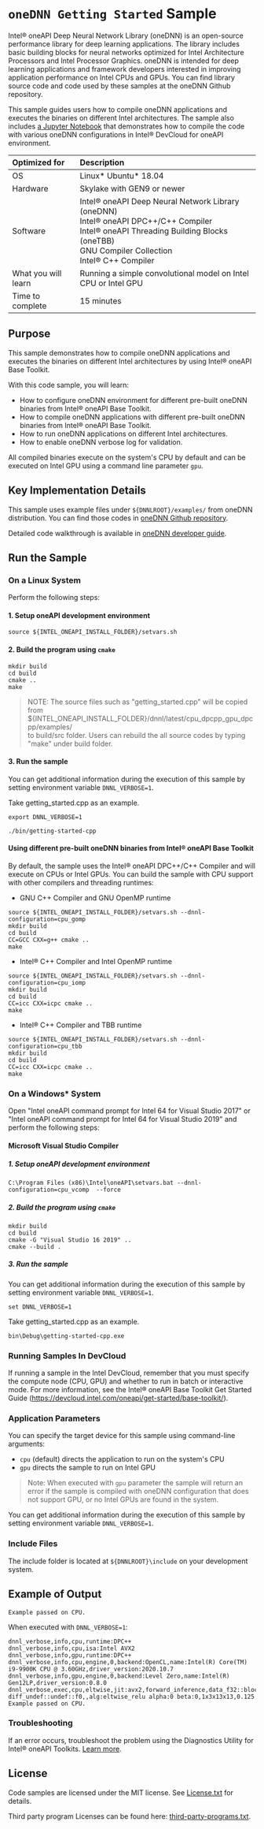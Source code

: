 # `oneDNN Getting Started` Sample

Intel® oneAPI Deep Neural Network Library (oneDNN) is an open-source performance
library for deep learning applications. The library includes basic building
blocks for neural networks optimized for Intel Architecture Processors
and Intel Processor Graphics. oneDNN is intended for deep learning
applications and framework developers interested in improving application
performance on Intel CPUs and GPUs.
You can find library source code and code used by these samples at the oneDNN Github repository.

This sample guides users how to compile oneDNN applications and executes the binaries on different Intel architectures. The sample also includes [a Jupyter Notebook](https://github.com/oneapi-src/oneAPI-samples/blob/master/Libraries/oneDNN/tutorials/tutorial_getting_started.ipynb) that
demonstrates how to compile the code with various oneDNN configurations
in Intel® DevCloud for oneAPI environment.

| Optimized for                      | Description
| :---                               | :---
| OS                                 | Linux* Ubuntu* 18.04
| Hardware                           | Skylake with GEN9 or newer
| Software                           | Intel® oneAPI Deep Neural Network Library (oneDNN) <br> Intel® oneAPI DPC++/C++ Compiler <br> Intel® oneAPI Threading Building Blocks (oneTBB) <br> GNU Compiler Collection <br> Intel® C++ Compiler
| What you will learn                | Running a simple convolutional model on Intel CPU or Intel GPU
| Time to complete                   | 15 minutes

## Purpose

This sample demonstrates how to compile oneDNN applications and executes the binaries on different Intel architectures by using Intel® oneAPI Base Toolkit.

With this code sample, you will learn:
* How to configure oneDNN environment for different pre-built oneDNN binaries from Intel® oneAPI Base Toolkit.
* How to compile oneDNN applications with different pre-built oneDNN binaries from Intel® oneAPI Base Toolkit.
* How to run oneDNN applications on different Intel architectures.
* How to enable oneDNN verbose log for validation.

All compiled binaries execute on the system's CPU by default and can be executed on Intel GPU
using a command line parameter `gpu`.

## Key Implementation Details

This sample uses example files under `${DNNLROOT}/examples/`
from oneDNN distribution. You can find those codes in
[oneDNN Github repository](https://github.com/oneapi-src/oneDNN/blob/dev-v2/examples/).

Detailed code walkthrough is available in [oneDNN developer guide](https://oneapi-src.github.io/oneDNN/v2/dev_guide_examples.html).




## Run the Sample

### On a Linux System

Perform the following steps:
#### 1. Setup oneAPI development environment
```
source ${INTEL_ONEAPI_INSTALL_FOLDER}/setvars.sh
```
#### 2. Build the program using `cmake`
```
mkdir build
cd build
cmake ..
make
```
> NOTE: The source files such as "getting_started.cpp" will be copied from  
> ${INTEL_ONEAPI_INSTALL_FOLDER}/dnnl/latest/cpu_dpcpp_gpu_dpcpp/examples/  
> to build/src folder. Users can rebuild the all source codes by typing  
> "make" under build folder.

#### 3. Run the sample
You can get additional information during the execution of this sample by setting
environment variable `DNNL_VERBOSE=1`.

Take getting_started.cpp as an example.
```
export DNNL_VERBOSE=1
```
```
./bin/getting-started-cpp
```

#### Using different pre-built oneDNN binaries from Intel® oneAPI Base Toolkit 

By default, the sample uses the Intel® oneAPI DPC++/C++ Compiler and will execute on CPUs or
Intel GPUs. You can build the sample with CPU support with other compilers
and threading runtimes:
* GNU C++ Compiler and GNU OpenMP runtime
```
source ${INTEL_ONEAPI_INSTALL_FOLDER}/setvars.sh --dnnl-configuration=cpu_gomp  
mkdir build  
cd build  
CC=GCC CXX=g++ cmake ..  
make  
```
* Intel® C++ Compiler and Intel OpenMP runtime
```
source ${INTEL_ONEAPI_INSTALL_FOLDER}/setvars.sh --dnnl-configuration=cpu_iomp  
mkdir build  
cd build  
CC=icc CXX=icpc cmake ..  
make  
```
* Intel® C++ Compiler and TBB runtime
```
source ${INTEL_ONEAPI_INSTALL_FOLDER}/setvars.sh --dnnl-configuration=cpu_tbb  
mkdir build  
cd build  
CC=icc CXX=icpc cmake ..  
make  
```
### On a Windows* System

Open "Intel oneAPI command prompt for Intel 64 for Visual Studio 2017" or
"Intel oneAPI command prompt for Intel 64 for Visual Studio 2019" and perform the following steps:

#### Microsoft Visual Studio Compiler

##### 1. Setup oneAPI development environment
```
C:\Program Files (x86)\Intel\oneAPI\setvars.bat --dnnl-configuration=cpu_vcomp  --force
```
##### 2. Build the program using `cmake`
```
mkdir build
cd build
cmake -G "Visual Studio 16 2019" ..
cmake --build .
```
##### 3. Run the sample
You can get additional information during the execution of this sample by setting
environment variable `DNNL_VERBOSE=1`.

```
set DNNL_VERBOSE=1
```

Take getting_started.cpp as an example.

```
bin\Debug\getting-started-cpp.exe
```

### Running Samples In DevCloud
If running a sample in the Intel DevCloud, remember that you must specify the compute node (CPU, GPU) and whether to run in batch or interactive mode. For more information, see the Intel® oneAPI Base Toolkit Get Started Guide (https://devcloud.intel.com/oneapi/get-started/base-toolkit/).

### Application Parameters

You can specify the target device for this sample using command-line arguments:
* `cpu` (default) directs the application to run on the system's CPU
* `gpu` directs the sample to run on Intel GPU

> Note: When executed with `gpu` parameter the
> sample will return an error if the sample is compiled with oneDNN configuration
> that does not support GPU, or no Intel GPUs are found in the system.

You can get additional information during the execution of this sample by setting
environment variable `DNNL_VERBOSE=1`.  

### Include Files

The include folder is located at `${DNNLROOT}\include` on your development system.


## Example of Output

```
Example passed on CPU.
```

When executed with `DNNL_VERBOSE=1`:
```
dnnl_verbose,info,cpu,runtime:DPC++
dnnl_verbose,info,cpu,isa:Intel AVX2
dnnl_verbose,info,gpu,runtime:DPC++
dnnl_verbose,info,cpu,engine,0,backend:OpenCL,name:Intel(R) Core(TM) i9-9900K CPU @ 3.60GHz,driver_version:2020.10.7
dnnl_verbose,info,gpu,engine,0,backend:Level Zero,name:Intel(R) Gen12LP,driver_version:0.8.0
dnnl_verbose,exec,cpu,eltwise,jit:avx2,forward_inference,data_f32::blocked:acdb:f0 diff_undef::undef::f0,,alg:eltwise_relu alpha:0 beta:0,1x3x13x13,0.125
Example passed on CPU.
```


### Troubleshooting
If an error occurs, troubleshoot the problem using the Diagnostics Utility for Intel® oneAPI Toolkits.
[Learn more](https://www.intel.com/content/www/us/en/develop/documentation/diagnostic-utility-user-guide/top.html).

## License

Code samples are licensed under the MIT license. See
[License.txt](https://github.com/oneapi-src/oneAPI-samples/blob/master/License.txt) for details.

Third party program Licenses can be found here: [third-party-programs.txt](https://github.com/oneapi-src/oneAPI-samples/blob/master/third-party-programs.txt).

